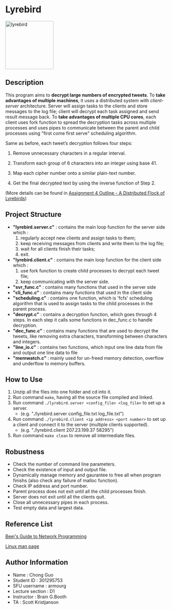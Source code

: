 # Lyrebird

<img src="https://cloud.githubusercontent.com/assets/5276065/11606033/66bf0d02-9ac6-11e5-8bac-a38612b32e72.png" alt= "lyrebird" height="150" weight="150">

## Description

This program aims to **decrypt large numbers of encrypted tweets**. To **take advantages of multiple machines**, it uses a distributed system with *client-server* architecture. Server will assign tasks to the clients and store messages to the log file; client will decrypt each task assigned and send result message back. To **take advantages of multiple CPU cores**, each client uses fork function to spread the decryption tasks across multiple processes and uses pipes to communicate between the parent and child processes using "first come first serve" scheduling algorithm.

Same as before, each tweet’s decryption follows four steps:

1. Remove unnecessary characters in a regular interval.

2. Transform each group of 6 characters into an integer using base 41.

3. Map each cipher number onto a similar plain-text number.

4. Get the final decrypted text by using the inverse function of Step 2.

(More details can be found in [Assignment 4 Outline - A Distributed Flock of Lyrebirds](https://github.com/Armour/CMPT300-Assignment/files/51661/Assignment_4_Outline.pdf))

## Project Structure

* **"lyrebird.server.c"**   : contains the main loop function for the server side which :
  1. regularly accept new clients and assign tasks to them;
  2. keep receiving messages from clients and write them to the log file;
  3. wait for all clients finish their tasks;
  4. exit.
* **"lyrebird.client.c"**   : contains the main loop function for the client side which :
  1. use fork function to create child processes to decrypt each tweet file;
  2. keep communicating with the server side.
* **"svr_func.c"**   : contains many functions that used in the server side
* **"cli_func.c"**   : contains many functions that used in the client side
* **"scheduling.c"** : contains one function, which is 'fcfs' scheduling algorithm that is used to assign tasks to the child processes in the parent process.
* **"decrypt.c"**    : contains a decryption function, which goes through 4 steps. In each step it calls some functions in dec_func.c to handle decryption.
* **"dec_func.c"**   : contains many functions that are used to decrypt the tweets, like removing extra characters, transforming between characters and integers.
* **"line_io.c"**    : contains two functions, which input one line data from file and output one line data to file
* **"memwatch.c"**   : mainly used for un-freed memory detection, overflow and underflow to memory buffers.

## How to Use

1. Unzip all the files into one folder and cd into it.
2. Run command `make`, having all the source file compiled and linked.
3. Run command `./lyrebird.server <config_file> <log_file>` to set up a server.
   * (e.g. "./lyrebird.server config_file.txt log_file.txt")
4. Run command `./lyrebird.client <ip address> <port number>` to set up a client and connect it to the server (multiple clients supported).
   * (e.g. "./lyrebird.client 207.23.199.37 58295")
5. Run command `make clean` to remove all intermediate files.

## Robustness

* Check the number of command line parameters.
* Check the existence of input and output file.
* Dynamically manage memory and gaurantee to free all when program finishs (also check any failure of malloc function).
* Check IP address and port number.
* Parent process does not exit until all the child processes finish.
* Server does not exit until all the clients quit.
* Close all unnecessary pipes in each process.
* Test empty data and largest data.

## Reference List

[Beej's Guide to Network Programming](http://beej.us/guide/bgnet/output/html/singlepage/bgnet.html)

[Linux man page](http://linux.die.net/man)

## Author Information
*  Name            : Chong Guo
*  Student ID      : 301295753
*  SFU username    : armourg
*  Lecture section : D1
*  Instructor      : Brain G.Booth
*  TA              : Scott Kristjanson

